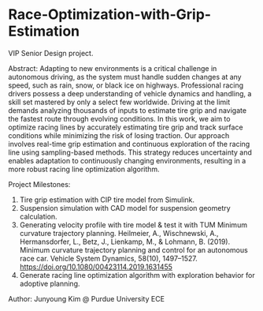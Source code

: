 # Race-Optimization-with-Grip-Estimation

VIP Senior Design project.

Abstract:
Adapting to new environments is a critical challenge in autonomous driving, as the system must handle sudden changes at any speed, such as rain, snow, or black ice on highways. Professional racing drivers possess a deep understanding of vehicle dynamics and handling, a skill set mastered by only a select few worldwide. Driving at the limit demands analyzing thousands of inputs to estimate tire grip and navigate the fastest route through evolving conditions. In this work, we aim to optimize racing lines by accurately estimating tire grip and track surface conditions while minimizing the risk of losing traction. Our approach involves real-time grip estimation and continuous exploration of the racing line using sampling-based methods. This strategy reduces uncertainty and enables adaptation to continuously changing environments, resulting in a more robust racing line optimization algorithm.

Project Milestones:
1. Tire grip estimation with CIP tire model from Simulink.
2. Suspension simulation with CAD model for suspension geometry calculation.
3. Generating velocity profile with tire model & test it with TUM Minimum curvature trajectory planning.
    Heilmeier, A., Wischnewski, A., Hermansdorfer, L., Betz, J., Lienkamp, M., & Lohmann, B. (2019). Minimum curvature trajectory planning and control for an autonomous race car. Vehicle System Dynamics, 58(10), 1497–1527. https://doi.org/10.1080/00423114.2019.1631455
4. Generate racing line optimization algorithm with exploration behavior for adoptive planning.

Author:
Junyoung Kim @ Purdue University ECE